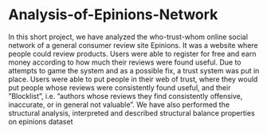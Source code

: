 # Analysis-of-Epinions-Network
In this short project, we have analyzed the who-trust-whom online social network of a general
consumer review site Epinions. It was a website where people could review products. Users were
able to register for free and earn money according to how much their reviews were found useful.
Due to attempts to game the system and as a possible fix, a trust system was put in place. Users
were able to put people in their web of trust, where they would put people whose reviews were
consistently found useful, and their ”Blocklist”, i.e. ”authors whose reviews they find consistently
offensive, inaccurate, or in general not valuable”.
We have also performed the structural analysis, interpreted and described structural balance properties on epinions dataset
